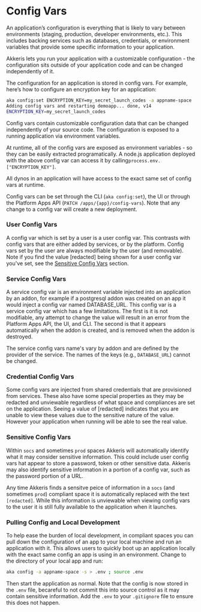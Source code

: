 # Config Vars

An application’s configuration is everything that is likely to vary between environments \(staging, production, developer environments, etc.\). This includes backing services such as databases, credentials, or environment variables that provide some specific information to your application.

Akkeris lets you run your application with a customizable configuration - the configuration sits outside of your application code and can be changed independently of it.

The configuration for an application is stored in config vars. For example, here’s how to configure an encryption key for an application:

```bash
aka config:set ENCRYPTION_KEY=my_secret_launch_codes -a appname-space
Adding config vars and restarting demoapp... done, v14
ENCRYPTION_KEY=my_secret_launch_codes
```

Config vars contain customizable configuration data that can be changed independently of your source code. The configuration is exposed to a running application via environment variables.

At runtime, all of the config vars are exposed as environment variables - so they can be easily extracted programatically. A node.js application deployed with the above config var can access it by calling`process.env.["ENCRYPTION_KEY"]`.

All dynos in an application will have access to the exact same set of config vars at runtime.

Config vars can be set through the CLI \(`aka config:set`\), the UI or through the Platform Apps API \(`PATCH /apps/{app}/config-vars`\). Note that any change to a config var will create a new deployment.

### User Config Vars

A config var which is set by a user is a user config var.  This contrasts with config vars that are either added by services, or by the platform. Config vars set by the user are always modifiable by the user \(and removable\).  Note if you find the value \[redacted\] being shown for a user config var you've set, see the [Sensitive Config Vars](#sensitive-config-vars) section.

### Service Config Vars

A service config var is an environment variable injected into an application by an addon, for example if a postgresql addon was created on an app it would inject a config var named DATABASE\_URL.  This config var is a service config var which has a few limitations.  The first is it is not modifiable, any attempt to change the value will result in an error from the Platform Apps API, the UI, and CLI. The second is that it appears automatically when the addon is created, and is removed when the addon is destroyed.

The service config vars name's vary by addon and are defined by the provider of the service. The names of the keys \(e.g., `DATABASE_URL`\) cannot be changed.

### Credential Config Vars

Some config vars are injected from shared credentials that are provisioned from services.  These also have some special properties as they may be redacted and unviewable regardless of what space and compliances are set on the application.  Seeing a value of \[redacted\] indicates that you are unable to view these values due to the sensitive nature of the value. However your application when running will be able to see the real value.

### Sensitive Config Vars

Within `socs` and sometimes `prod` spaces Akkeris will automatically identify what it may consider sensitive information. This could include user config vars hat appear to store a password, token or other sensitive data.  Akkeris may also identify sensitive information in a portion of a config var, such as the password portion of a URL.

Any time Akkeris finds a sensitve peice of information in a `socs` \(and sometimes `prod`\) compliant space it is automatically replaced with the text `[redacted]`.  While this information is unviewable when viewing config vars to the user it is still fully available to the application when it launches.

### Pulling Config and Local Development

To help ease the burden of local development, in compliant spaces you can pull down the configuration of an app to your local machine and run an application with it. This allows users to quickly boot up an application locally with the exact same config an app is using in an environment.  Change to the directory of your local app and run:

```bash
aka config -a appname-space -s > .env ; source .env 
```

Then start the application as normal.  Note that the config is now stored in the `.env` file, becareful to not commit this into source control as it may contain sensitive information.  Add the `.env` to your `.gitignore` file to ensure this does not happen.




